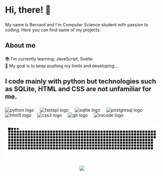 <h1 align="left">Hi, there! 👋</h1>

###

<p align="left">My name is Bernard and I'm Computer Science student with passion to coding. Here you can find same of my projects.</p>

###

<h2 align="left">About me</h2>

###

<p align="left">📚 I'm currently learning: JavaScript, Svelte<br>🎯 My goal is to keep pushing my limits and developing...</p>

###

<h2 align="left">I code mainly with python but technologies such as SQLite, HTML and CSS are not  unfamiliar for me.</h2>

###

<div align="left">
  <img src="https://cdn.jsdelivr.net/gh/devicons/devicon/icons/python/python-original.svg" height="40" alt="python logo"  />
  <img width="12" />
  <img src="https://skillicons.dev/icons?i=fastapi" height="40" alt="fastapi logo"  />
  <img width="12" />
  <img src="https://skillicons.dev/icons?i=sqlite" height="40" alt="sqlite logo"  />
  <img width="12" />
  <img src="https://skillicons.dev/icons?i=postgres" height="40" alt="postgresql logo"  />
  <img width="12" />
  <img src="https://skillicons.dev/icons?i=html" height="40" alt="html5 logo"  />
  <img width="12" />
  <img src="https://skillicons.dev/icons?i=css" height="40" alt="css3 logo"  />
  <img width="12" />
  <img src="https://skillicons.dev/icons?i=git" height="40" alt="git logo"  />
  <img width="12" />
  <img src="https://skillicons.dev/icons?i=vscode" height="40" alt="vscode logo"  />
</div>

###

<img src="https://raw.githubusercontent.com/rumekk/rumekk/main/dist/snake_dark.svg" alt="Snake animation" />

###

<div align="center">
  <img src="https://profile-counter.glitch.me/rumekk/count.svg?"  />
</div>

###

<!--
**rumekk/rumekk** is a ✨ _special_ ✨ repository because its `README.md` (this file) appears on your GitHub profile.

Here are some ideas to get you started:

- 🔭 I’m currently working on ...
- 🌱 I’m currently learning ...
- 👯 I’m looking to collaborate on ...
- 🤔 I’m looking for help with ...
- 💬 Ask me about ...
- 📫 How to reach me: ...
- 😄 Pronouns: ...
- ⚡ Fun fact: ...
-->
